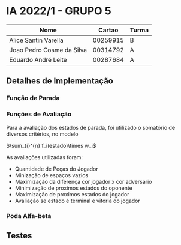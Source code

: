 # IA 2022/1 - GRUPO 5

|Nome|Cartao|Turma|
|---|---|----|
|Alice Santin Varella| 00259915 | B 
|Joao Pedro Cosme da Silva|00314792 |A
|Eduardo André Leite | 00287684| A

## Detalhes de Implementação

### Função de Parada

### Funções de Avaliação

Para a avaliação dos estados de parada, foi utilizado o somatório de diversos critérios, no modelo

$\sum_{i}^{n} f_i(estado)\times w_i$

As avaliações utilizadas foram:

+ Quantidade de Peças do Jogador
+ Minização de espaços vazios
+ Maximização da diferença cor jogador x cor adversario
+ Minimização de proximos estados do oponente
+ Maximização de proximos estados do jogador
+ Avaliação se estado é terminal e vitoria do jogador

### Poda Alfa-beta

## Testes
